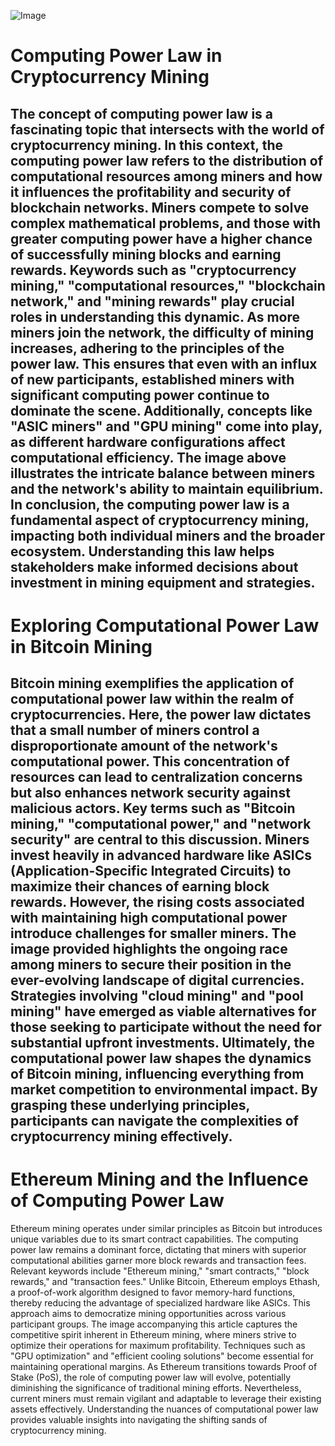 
![Image](https://github.com/user-attachments/assets/4a25d116-2220-4385-b08e-f287af8fcbc4)
# Computing Power Law in Cryptocurrency Mining
The concept of computing power law is a fascinating topic that intersects with the world of cryptocurrency mining. In this context, the computing power law refers to the distribution of computational resources among miners and how it influences the profitability and security of blockchain networks. Miners compete to solve complex mathematical problems, and those with greater computing power have a higher chance of successfully mining blocks and earning rewards.
Keywords such as "cryptocurrency mining," "computational resources," "blockchain network," and "mining rewards" play crucial roles in understanding this dynamic. As more miners join the network, the difficulty of mining increases, adhering to the principles of the power law. This ensures that even with an influx of new participants, established miners with significant computing power continue to dominate the scene.
Additionally, concepts like "ASIC miners" and "GPU mining" come into play, as different hardware configurations affect computational efficiency. The image above illustrates the intricate balance between miners and the network's ability to maintain equilibrium.
In conclusion, the computing power law is a fundamental aspect of cryptocurrency mining, impacting both individual miners and the broader ecosystem. Understanding this law helps stakeholders make informed decisions about investment in mining equipment and strategies.
---
# Exploring Computational Power Law in Bitcoin Mining
Bitcoin mining exemplifies the application of computational power law within the realm of cryptocurrencies. Here, the power law dictates that a small number of miners control a disproportionate amount of the network's computational power. This concentration of resources can lead to centralization concerns but also enhances network security against malicious actors.
Key terms such as "Bitcoin mining," "computational power," and "network security" are central to this discussion. Miners invest heavily in advanced hardware like ASICs (Application-Specific Integrated Circuits) to maximize their chances of earning block rewards. However, the rising costs associated with maintaining high computational power introduce challenges for smaller miners.
The image provided highlights the ongoing race among miners to secure their position in the ever-evolving landscape of digital currencies. Strategies involving "cloud mining" and "pool mining" have emerged as viable alternatives for those seeking to participate without the need for substantial upfront investments.
Ultimately, the computational power law shapes the dynamics of Bitcoin mining, influencing everything from market competition to environmental impact. By grasping these underlying principles, participants can navigate the complexities of cryptocurrency mining effectively.
---
# Ethereum Mining and the Influence of Computing Power Law
Ethereum mining operates under similar principles as Bitcoin but introduces unique variables due to its smart contract capabilities. The computing power law remains a dominant force, dictating that miners with superior computational abilities garner more block rewards and transaction fees.
Relevant keywords include "Ethereum mining," "smart contracts," "block rewards," and "transaction fees." Unlike Bitcoin, Ethereum employs Ethash, a proof-of-work algorithm designed to favor memory-hard functions, thereby reducing the advantage of specialized hardware like ASICs. This approach aims to democratize mining opportunities across various participant groups.
The image accompanying this article captures the competitive spirit inherent in Ethereum mining, where miners strive to optimize their operations for maximum profitability. Techniques such as "GPU optimization" and "efficient cooling solutions" become essential for maintaining operational margins.
As Ethereum transitions towards Proof of Stake (PoS), the role of computing power law will evolve, potentially diminishing the significance of traditional mining efforts. Nevertheless, current miners must remain vigilant and adaptable to leverage their existing assets effectively. Understanding the nuances of computational power law provides valuable insights into navigating the shifting sands of cryptocurrency mining.
